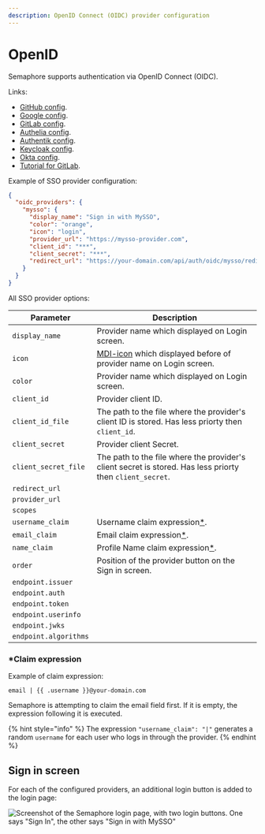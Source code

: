 ```yaml
---
description: OpenID Connect (OIDC) provider configuration
---
```


# OpenID

Semaphore supports authentication via OpenID Connect (OIDC).

Links:

* [GitHub config](openid/github.md).
* [Google config](openid/google.md).
* [GitLab config](openid/gitlab.md).
* [Authelia config](openid/authelia.md).
* [Authentik config](openid/authentik.md).
* [Keycloak config](openid/keycloak.md).
* [Okta config](openid/okta.md).
* [Tutorial for GitLab](https://semui.co/blog/openid-authentication/).

Example of SSO provider configuration:

```json
{
  "oidc_providers": {
    "mysso": {
      "display_name": "Sign in with MySSO",
      "color": "orange",
      "icon": "login",
      "provider_url": "https://mysso-provider.com",
      "client_id": "***",
      "client_secret": "***",
      "redirect_url": "https://your-domain.com/api/auth/oidc/mysso/redirect"
    }
  }
}
```

All SSO provider options:

| Parameter             | Description                                                                                                 |
| --------------------- | ----------------------------------------------------------------------------------------------------------- |
| `display_name`        | Provider name which displayed on Login screen.                                                              |
| `icon`                | [MDI-icon](https://pictogrammers.com/library/mdi/) which displayed before of provider name on Login screen. |
| `color`               | Provider name which displayed on Login screen.                                                              |
| `client_id`           | Provider client ID.                                                                                         |
| `client_id_file`      | The path to the file where the provider's client ID is stored. Has less priorty then `client_id`.           |
| `client_secret`       | Provider client Secret.                                                                                     |
| `client_secret_file`  | The path to the file where the provider's client secret is stored. Has less priorty then `client_secret`.   |
| `redirect_url`        |                                                                                                             |
| `provider_url`        |                                                                                                             |
| `scopes`              |                                                                                                             |
| `username_claim`      | Username claim expression[\*](#claim-expression).                               |
| `email_claim`         | Email claim expression[\*](#claim-expression).                                  |
| `name_claim`          | Profile Name claim expression[\*](openid/#claim-expression).                           |
| `order`               | Position of the provider button on the Sign in screen.                                                      |
| `endpoint.issuer`     |                                                                                                             |
| `endpoint.auth`       |                                                                                                             |
| `endpoint.token`      |                                                                                                             |
| `endpoint.userinfo`   |                                                                                                             |
| `endpoint.jwks`       |                                                                                                             |
| `endpoint.algorithms` |                                                                                                             |

### \*Claim expression

Example of claim expression:

```
email | {{ .username }}@your-domain.com
```

Semaphore is attempting to claim the email field first. If it is empty, the expression following it is executed.

{% hint style="info" %}
The expression `"username_claim": "|"` generates a random `username` for each user who logs in through the provider.
{% endhint %}

## Sign in screen

For each of the configured providers, an additional login button is added to the login page:

![Screenshot of the Semaphore login page, with two login buttons. One says "Sign In", the other says "Sign in with MySSO"](https://user-images.githubusercontent.com/5564491/232345599-13f744a0-0530-4422-8b55-6a563a4ef5d9.png)
